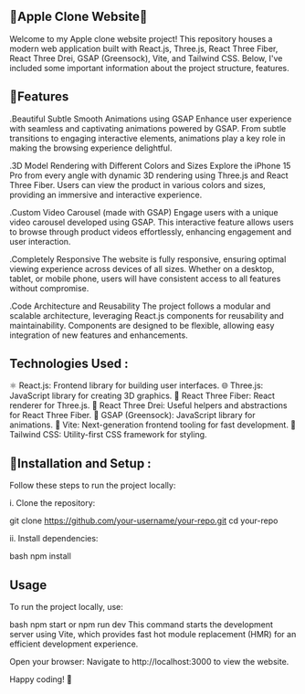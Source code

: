 🍏Apple Clone Website🍏
------------------------
Welcome to my Apple clone website project! This repository houses a modern web application built with React.js, Three.js, React Three Fiber, React Three Drei, GSAP (Greensock), Vite, and Tailwind CSS. Below, I've included some important information about the project structure, features.

🌈Features
-----------
.Beautiful Subtle Smooth Animations using GSAP Enhance user experience with seamless and captivating animations powered by GSAP. From subtle transitions to engaging interactive elements, animations play a key role in making the browsing experience delightful.

.3D Model Rendering with Different Colors and Sizes Explore the iPhone 15 Pro from every angle with dynamic 3D rendering using Three.js and React Three Fiber. Users can view the product in various colors and sizes, providing an immersive and interactive experience.

.Custom Video Carousel (made with GSAP) Engage users with a unique video carousel developed using GSAP. This interactive feature allows users to browse through product videos effortlessly, enhancing engagement and user interaction.

.Completely Responsive The website is fully responsive, ensuring optimal viewing experience across devices of all sizes. Whether on a desktop, tablet, or mobile phone, users will have consistent access to all features without compromise.

.Code Architecture and Reusability The project follows a modular and scalable architecture, leveraging React.js components for reusability and maintainability. Components are designed to be flexible, allowing easy integration of new features and enhancements.

Technologies Used :
--------------------
⚛️ React.js: Frontend library for building user interfaces. 
🌐 Three.js: JavaScript library for creating 3D graphics. 
🔶 React Three Fiber: React renderer for Three.js. 
🔧 React Three Drei: Useful helpers and abstractions for React Three Fiber. 
🌈 GSAP (Greensock): JavaScript library for animations. 
🚀 Vite: Next-generation frontend tooling for fast development. 
🎨 Tailwind CSS: Utility-first CSS framework for styling.

🔧Installation and Setup :
------------------------------
Follow these steps to run the project locally:

i. Clone the repository:

git clone https://github.com/your-username/your-repo.git cd your-repo


ii. Install dependencies:

bash npm install


Usage
-------
To run the project locally, use:

bash npm start or npm run dev
 This command starts the development server using Vite, which provides fast hot module replacement (HMR) for an efficient development experience.

Open your browser: Navigate to http://localhost:3000 to view the website.

Happy coding! 🍏 
